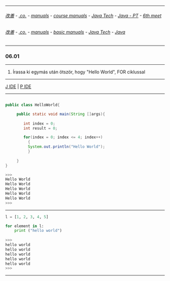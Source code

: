 
---

###### [改善](https://github.com/ttltrk/0C/blob/master/README.MD) - [.co.](https://github.com/ttltrk/PRG/blob/master/CODING.MD) - [manuals](https://github.com/ttltrk/PRG/blob/master/MAN.MD) - [course manuals](https://github.com/ttltrk/PRG/blob/master/COUR_MAN.MD) - [Java Tech](https://github.com/ttltrk/PRG/blob/master/JAVA/DOC/CM/JT.MD) - [Java - PT](https://github.com/ttltrk/PRG/blob/master/JAVA/DOC/BJM/TOMI/JJ.MD) - [6th meet](https://github.com/ttltrk/PRG/blob/master/JAVA/DOC/BJM/TOMI/06/06.MD) 

###### [改善](https://github.com/ttltrk/0C/blob/master/README.MD) - [.co.](https://github.com/ttltrk/PRG/blob/master/CODING.MD) - [manuals](https://github.com/ttltrk/PRG/blob/master/MAN.MD) - [basic manuals](https://github.com/ttltrk/PRG/blob/master/MANUALS.MD) - [Java Tech](https://github.com/ttltrk/PRG/blob/master/JAVA/DOC/JT/JT.MD) - [Java](https://github.com/ttltrk/PRG/blob/master/JAVA/DOC/OJM/OJM.MD)

---

### 06.01

---

1. Írassa ki egymás után ötször, hogy "Hello World", FOR ciklussal

---

[J IDE](https://www.tutorialspoint.com/compile_java_online.php) | [P IDE](https://repl.it/@ttltrknet/YummyRedMp3)

---

```java

public class HelloWorld{

     public static void main(String []args){
         
        int index = 0;
        int result = 0;

        for(index = 0; index <= 4; index++)
          {
          System.out.println("Hello World");
          } 
        
     }
}

>>>
Hello World
Hello World
Hello World
Hello World
Hello World
>>>

```

---

```python
l = [1, 2, 3, 4, 5]

for element in l:
    print ("hello world")
    
>>>
hello world
hello world
hello world
hello world
hello world  
>>>
```

---
